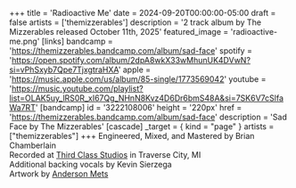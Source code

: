 +++
title = 'Radioactive Me'
date = 2024-09-20T00:00:00-05:00
draft = false
artists = ['themizzerables']
description = '2 track album by The Mizzerables released October 11th, 2025'
featured_image = 'radioactive-me.png'
[links]
    bandcamp = 'https://themizzerables.bandcamp.com/album/sad-face'
    spotify = 'https://open.spotify.com/album/2dpA8wkX33wMhunUK4DVwN?si=vPhSxyb7Qpe7TjxgtraHXA'
    apple = 'https://music.apple.com/us/album/85-single/1773569042'
    youtube = 'https://music.youtube.com/playlist?list=OLAK5uy_lRS0R_xI67Qg_NHnN8Kvz4D6Dr6bmS48A&si=7SK6V7cSlfaWa7RT'
[bandcamp]
id = '3222108006'
height = '220px'
href = 'https://themizzerables.bandcamp.com/album/sad-face'
description = 'Sad Face by The Mizzerables'
[cascade]
_target = { kind = "page" }
artists = ["themizzerables"]
+++
Engineered, Mixed, and Mastered by Brian Chamberlain  
Recorded at [Third Class Studios](https://thirdclassstudios.com) in Traverse City, MI  
Additional backing vocals by Kevin Sierzega  
Artwork by [Anderson Mets](https://capsulalab.46graus.com)
